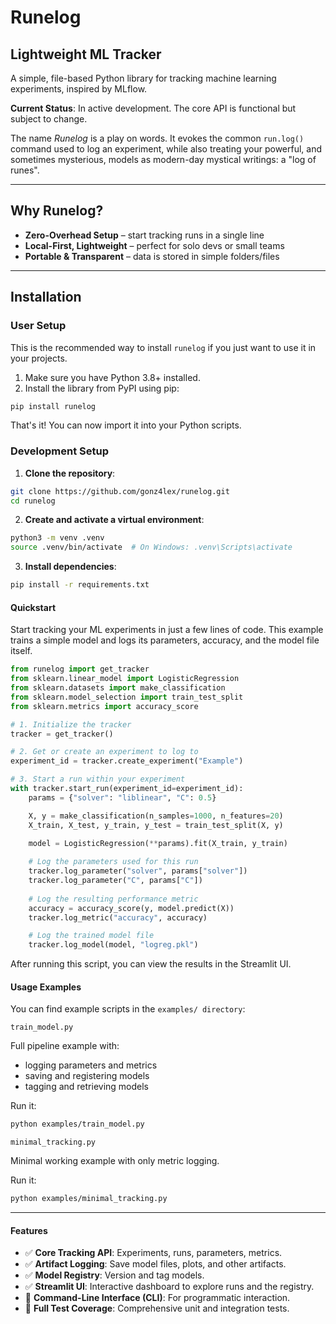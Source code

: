 # Runelog
## Lightweight ML Tracker

A simple, file-based Python library for tracking machine learning experiments, inspired by MLflow.

**Current Status**: In active development. The core API is functional but subject to change.

The name *Runelog* is a play on words. It evokes the common `run.log()` command used to log an experiment, while also treating your powerful, and sometimes mysterious, models as modern-day mystical writings: a "log of runes".

---

##  Why Runelog?

- **Zero-Overhead Setup** – start tracking runs in a single line
- **Local-First, Lightweight** – perfect for solo devs or small teams
- **Portable & Transparent** – data is stored in simple folders/files

---

##  Installation

### User Setup

This is the recommended way to install `runelog` if you just want to use it in your projects.

1. Make sure you have Python 3.8+ installed.
2. Install the library from PyPI using pip:

```bash
pip install runelog
```

That's it! You can now import it into your Python scripts.

### Development Setup

1. **Clone the repository**:

```bash
git clone https://github.com/gonz4lex/runelog.git
cd runelog
```
2. **Create and activate a virtual environment**:

```bash
python3 -m venv .venv
source .venv/bin/activate  # On Windows: .venv\Scripts\activate
```
3. **Install dependencies**:

```bash
pip install -r requirements.txt
```
#### Quickstart

Start tracking your ML experiments in just a few lines of code. This example trains a simple model and logs its parameters, accuracy, and the model file itself.

```python
from runelog import get_tracker
from sklearn.linear_model import LogisticRegression
from sklearn.datasets import make_classification
from sklearn.model_selection import train_test_split
from sklearn.metrics import accuracy_score

# 1. Initialize the tracker
tracker = get_tracker()

# 2. Get or create an experiment to log to
experiment_id = tracker.create_experiment("Example")

# 3. Start a run within your experiment
with tracker.start_run(experiment_id=experiment_id):
    params = {"solver": "liblinear", "C": 0.5}

    X, y = make_classification(n_samples=1000, n_features=20)
    X_train, X_test, y_train, y_test = train_test_split(X, y)
    
    model = LogisticRegression(**params).fit(X_train, y_train)

    # Log the parameters used for this run
    tracker.log_parameter("solver", params["solver"])
    tracker.log_parameter("C", params["C"])
    
    # Log the resulting performance metric
    accuracy = accuracy_score(y, model.predict(X))
    tracker.log_metric("accuracy", accuracy)

    # Log the trained model file
    tracker.log_model(model, "logreg.pkl")
```

After running this script, you can view the results in the Streamlit UI.

#### Usage Examples
You can find example scripts in the `examples/ directory`:

`train_model.py`

Full pipeline example with:
* logging parameters and metrics
* saving and registering models
* tagging and retrieving models

Run it:

```bash
python examples/train_model.py
```

`minimal_tracking.py`

Minimal working example with only metric logging.

Run it:

```bash
python examples/minimal_tracking.py
```
---
#### Features
- ✅ **Core Tracking API**: Experiments, runs, parameters, metrics.
- ✅ **Artifact Logging**: Save model files, plots, and other artifacts.
- ✅ **Model Registry**: Version and tag models.
- ✅ **Streamlit UI**: Interactive dashboard to explore runs and the registry.
- 🔄 **Command-Line Interface (CLI)**: For programmatic interaction.
- 🔄 **Full Test Coverage**: Comprehensive unit and integration tests.



